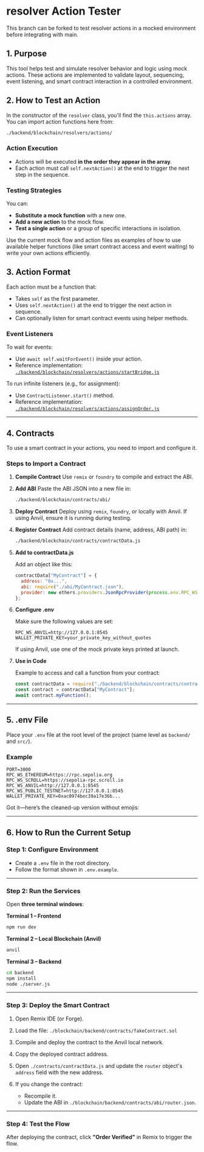 
# resolver Action Tester

This branch can be forked to test resolver actions in a mocked environment before integrating with main.

## 1. Purpose

This tool helps test and simulate resolver behavior and logic using mock actions. These actions are implemented to validate layout, sequencing, event listening, and smart contract interaction in a controlled environment.


## 2. How to Test an Action

In the constructor of the `resolver` class, you'll find the `this.actions` array. You can import action functions here from:

```bash
./backend/blockchain/resolvers/actions/
```

### Action Execution

* Actions will be executed **in the order they appear in the array**.
* Each action must call `self.nextAction()` at the end to trigger the next step in the sequence.

### Testing Strategies

You can:

* **Substitute a mock function** with a new one.
* **Add a new action** to the mock flow.
* **Test a single action** or a group of specific interactions in isolation.

Use the current mock flow and action files as examples of how to use available helper functions (like smart contract access and event waiting) to write your own actions efficiently.


## 3. Action Format

Each action must be a function that:

* Takes `self` as the first parameter.
* Uses `self.nextAction()` at the end to trigger the next action in sequence.
* Can optionally listen for smart contract events using helper methods.

### Event Listeners

To wait for events:

* Use `await self.waitForEvent()` inside your action.
* Reference implementation:
  [`./backend/blockchain/resolvers/actions/startBridge.js`](./backend/blockchain/resolvers/actions/startBridge.js)

To run infinite listeners (e.g., for assignment):

* Use `ContractListener.start()` method.
* Reference implementation:
  [`./backend/blockchain/resolvers/actions/assignOrder.js`](./backend/blockchain/resolvers/actions/assignOrder.js)

---

## 4. Contracts

To use a smart contract in your actions, you need to import and configure it.

### Steps to Import a Contract

1. **Compile Contract**
   Use `remix` or `foundry` to compile and extract the ABI.

2. **Add ABI**
   Paste the ABI JSON into a new file in:

   ```bash
   ./backend/blockchain/contracts/abi/
   ```

3. **Deploy Contract**
   Deploy using `remix`, `foundry`, or locally with Anvil.
   If using Anvil, ensure it is running during testing.

4. **Register Contract**
   Add contract details (name, address, ABI path) in:

   ```bash
   ./backend/blockchain/contracts/contractData.js
   ```

5. **Add to contractData.js**

   Add an object like this:

   ```js
   contractData["MyContract"] = {
     address: "0x...",
     abi: require("./abi/MyContract.json"),
     provider: new ethers.providers.JsonRpcProvider(process.env.RPC_WS_ANVIL) // or your preferred RPC
   };
   ```

6. **Configure .env**

   Make sure the following values are set:

   ```
   RPC_WS_ANVIL=http://127.0.0.1:8545
   WALLET_PRIVATE_KEY=your_private_key_without_quotes
   ```

   If using Anvil, use one of the mock private keys printed at launch.

7. **Use in Code**

   Example to access and call a function from your contract:

   ```js
   const contractData = require("./backend/blockchain/contracts/contractData.js");
   const contract = contractData["MyContract"];
   await contract.myFunction();
   ```

---

## 5. .env File

Place your `.env` file at the root level of the project (same level as `backend/` and `src/`).

### Example

```
PORT=3000
RPC_WS_ETHEREUM=https://rpc.sepolia.org
RPC_WS_SCROLL=https://sepolia-rpc.scroll.io
RPC_WS_ANVIL=http://127.0.0.1:8545
RPC_WS_PUBLIC_TESTNET=http://127.0.0.1:8545
WALLET_PRIVATE_KEY=0xac0974bec39a17e36b...
```

Got it—here’s the cleaned-up version without emojis:

---

## 6. How to Run the Current Setup

### Step 1: Configure Environment

* Create a `.env` file in the root directory.
* Follow the format shown in `.env.example`.

---

### Step 2: Run the Services

Open **three terminal windows**:

**Terminal 1 – Frontend**

```bash
npm run dev
```

**Terminal 2 – Local Blockchain (Anvil)**

```bash
anvil
```

**Terminal 3 – Backend**

```bash
cd backend
npm install
node ./server.js
```

---

### Step 3: Deploy the Smart Contract

1. Open Remix IDE (or Forge).
2. Load the file:
   `./blockchain/backend/contracts/fakeContract.sol`
3. Compile and deploy the contract to the Anvil local network.
4. Copy the deployed contract address.
5. Open `./contracts/contractData.js` and update the `router` object's `address` field with the new address.
6. If you change the contract:

   * Recompile it.
   * Update the ABI in `./blockchain/backend/contracts/abi/router.json`.

---

### Step 4: Test the Flow

After deploying the contract, click **"Order Verified"** in Remix to trigger the flow.
